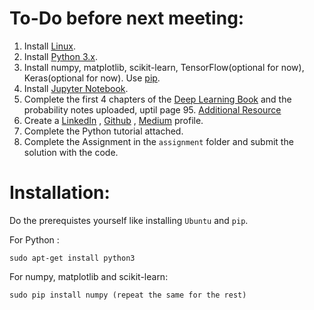 # To-Do before next meeting:
1. Install [Linux][6].
2. Install [Python 3.x][7].
3. Install numpy, matplotlib, scikit-learn, TensorFlow(optional for now), Keras(optional for now). Use [pip][1].
4. Install [Jupyter Notebook][8].
5. Complete the first 4 chapters of the [Deep Learning Book][2] and the probability notes uploaded, uptil page 95. [Additional Resource][9]
6. Create a [LinkedIn][3] , [Github][4] , [Medium][5] profile.
7. Complete the Python tutorial attached.
8. Complete the Assignment in the `assignment` folder and submit the solution with the code.

# Installation:
Do the prerequistes yourself like installing `Ubuntu` and `pip`.

For Python : 
```
sudo apt-get install python3
```

For numpy, matplotlib and scikit-learn: 
```
sudo pip install numpy (repeat the same for the rest)
```

[1]: https://pypi.python.org/pypi/pip
[2]: http://www.deeplearningbook.org/
[3]: http://linkedin.com
[4]: http://github.com
[5]: http://medium.com
[6]: http://ubuntuhandbook.org/index.php/2017/07/install-python-3-6-1-in-ubuntu-16-04-lts/
[7]: http://docs.python-guide.org/en/latest/starting/install3/linux/
[8]: https://www.digitalocean.com/community/tutorials/how-to-set-up-a-jupyter-notebook-to-run-ipython-on-ubuntu-16-04
[9]: http://students.brown.edu/seeing-theory/index.html#firstPage
